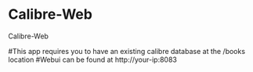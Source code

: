 # Calibre-Web
Calibre-Web

#This app requires you to have an existing calibre database at the /books location
#Webui can be found at http://your-ip:8083
